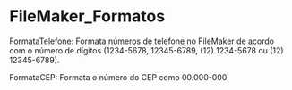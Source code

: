 # FileMaker_Formatos

FormataTelefone: Formata números de telefone no FileMaker de acordo com o número de dígitos (1234-5678, 12345-6789, (12) 1234-5678 ou (12) 12345-6789).

FormataCEP: Formata o número do CEP como 00.000-000
